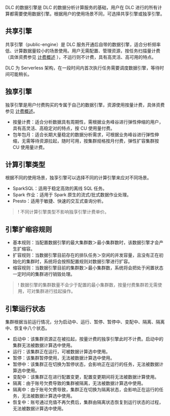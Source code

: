 DLC 的数据引擎是 DLC 的数据分析计算服务的基础，用户在 DLC 进行的所有计算都需要使用数据引擎。根据用户的使用场景不同，可选择共享引擎或独享引擎。
## 共享引擎
共享引擎（public-engine）是 DLC 服务开通后自带的数据引擎，适合分析频率低、计算数据量较小的场景使用。用户无需配置、管理资源，按任务扫描量计费（具体资费参见 [计费概述](https://cloud.tencent.com/document/product/1342/50371) ），不运行则不计费，具有高灵活、高可用的特点。

DLC 为 Serverless 架构，在一段时间内首次执行任务需要调度数据引擎，等待时间可能稍长。

## 独享引擎
独享引擎是用户付费购买的专属于自己的数据引擎，资源使用按量计费，具体资费参见 [计费概述](https://cloud.tencent.com/document/product/1342/50371)。
- 按量计费：适合分析数据具有周期性，需根据业务峰谷进行弹性伸缩的用户，具有高灵活、高稳定对的特点，按 CU 使用量付费。
- 包年包月：适合长期大量稳定的数据分析需求，可根据业务峰谷进行弹性伸缩，无需等待资源拉起，随时可用，按集群规格按月付费，弹性扩容集群按 CU 使用量计费。

## 计算引擎类型
根据不同的使用场景，独享引擎可以选择不同的计算引擎来应对不同场景。
- SparkSQL：适用于稳定高效的离线 SQL 任务。
- Spark 作业：适用于 Spark 原生的流式/批式数据作业处理。
- Presto：适用于敏捷、快速的交互式查询分析。

>! 不同计算引擎类型不影响独享引擎计费单价。

## 引擎扩缩容规则
- 基本规则：当配置数据引擎的最大集群数＞最小集群数时，该数据引擎才会产生扩缩容。
- 扩容规则：当数据引擎目前存在的排队任务＞空闲的并发容量，且没有正在初始化的集群时，系统将会按照配置规则对数据引擎进行扩容。
- 缩容规则：当数据引擎目前的集群数＞最小集群数，系统将会把处于闲置状态一定时间的集群进行销毁处理。

>! 数据引擎的集群数量不会少于配置的最小集群数，按量付费集群若无需使用，可对集群进行挂起操作。

## 引擎运行状态
集群根据当前运行情况，分为启动中、运行、暂停、暂停中、变配中、隔离、隔离中、恢复中八个状态。
- 启动中：该集群资源正在被拉起，按量计费的独享引擎此时不计费。启动中的集群无法被数据计算选中使用。
- 运行：该集群正在运行，可被数据计算选中使用。
- 暂停：该集群暂停使用，无法被数据计算选中使用。
- 暂停中：该集群正在切换为暂停状态，会影响正在运行的任务，无法被数据计算选中使用。
- 变配中：该集群正在进行配置变更，配置变更期间将无法被数据计算使用。
- 隔离：由于账号欠费导致的集群被隔离，无法被数据计算选中使用。
- 隔离中：由于账号欠费导致，集群正在切换为隔离状态，会影响正在运行的任务，无法被数据计算选中使用。
- 恢复中：账号通过充值不再欠费后，集群由隔离状态恢复到运行状态的过程，无法被数据计算选中使用。

